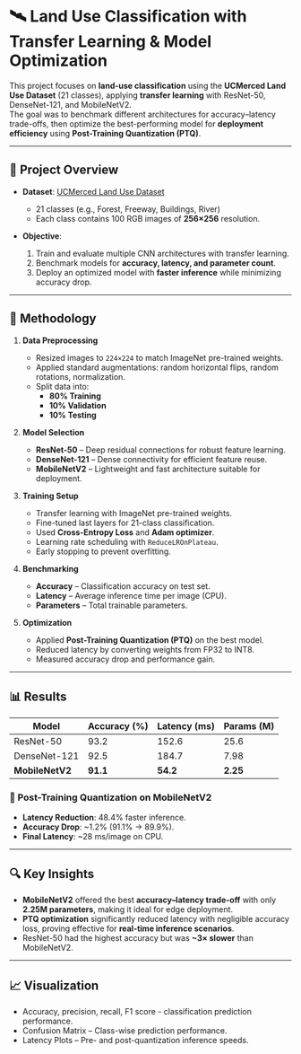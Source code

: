 # 🛰️ Land Use Classification with Transfer Learning & Model Optimization

This project focuses on **land-use classification** using the **UCMerced Land Use Dataset** (21 classes), applying **transfer learning** with ResNet-50, DenseNet-121, and MobileNetV2.  
The goal was to benchmark different architectures for accuracy–latency trade-offs, then optimize the best-performing model for **deployment efficiency** using **Post-Training Quantization (PTQ)**.

---

## 📌 Project Overview

- **Dataset**: [UCMerced Land Use Dataset](http://weegee.vision.ucmerced.edu/datasets/landuse.html)  
  - 21 classes (e.g., Forest, Freeway, Buildings, River)  
  - Each class contains 100 RGB images of **256×256** resolution.  

- **Objective**:  
  1. Train and evaluate multiple CNN architectures with transfer learning.  
  2. Benchmark models for **accuracy, latency, and parameter count**.  
  3. Deploy an optimized model with **faster inference** while minimizing accuracy drop.

---

## 🧠 Methodology

1. **Data Preprocessing**
   - Resized images to `224×224` to match ImageNet pre-trained weights.
   - Applied standard augmentations: random horizontal flips, random rotations, normalization.
   - Split data into:
     - **80% Training**
     - **10% Validation**
     - **10% Testing**

2. **Model Selection**
   - **ResNet-50** – Deep residual connections for robust feature learning.
   - **DenseNet-121** – Dense connectivity for efficient feature reuse.
   - **MobileNetV2** – Lightweight and fast architecture suitable for deployment.

3. **Training Setup**
   - Transfer learning with ImageNet pre-trained weights.
   - Fine-tuned last layers for 21-class classification.
   - Used **Cross-Entropy Loss** and **Adam optimizer**.
   - Learning rate scheduling with `ReduceLROnPlateau`.
   - Early stopping to prevent overfitting.

4. **Benchmarking**
   - **Accuracy** – Classification accuracy on test set.
   - **Latency** – Average inference time per image (CPU).
   - **Parameters** – Total trainable parameters.

5. **Optimization**
   - Applied **Post-Training Quantization (PTQ)** on the best model.
   - Reduced latency by converting weights from FP32 to INT8.
   - Measured accuracy drop and performance gain.

---

## 📊 Results

| Model         | Accuracy (%) | Latency (ms) | Params (M) |
|---------------|-------------|--------------|------------|
| ResNet-50     | 93.2        | 152.6        | 25.6       |
| DenseNet-121  | 92.5        | 184.7        | 7.98       |
| **MobileNetV2** | **91.1**    | **54.2**     | **2.25**   |

### 🚀 Post-Training Quantization on MobileNetV2
- **Latency Reduction**: 48.4% faster inference.  
- **Accuracy Drop**: ~1.2% (91.1% → 89.9%).  
- **Final Latency**: ~28 ms/image on CPU.  

---

## 🔍 Key Insights

- **MobileNetV2** offered the best **accuracy–latency trade-off** with only **2.25M parameters**, making it ideal for edge deployment.  
- **PTQ optimization** significantly reduced latency with negligible accuracy loss, proving effective for **real-time inference scenarios**.
- ResNet-50 had the highest accuracy but was **~3× slower** than MobileNetV2.

---

## 📈 Visualization
- Accuracy, precision, recall, F1 score - classification prediction performance.
- Confusion Matrix – Class-wise prediction performance.
- Latency Plots – Pre- and post-quantization inference speeds.
